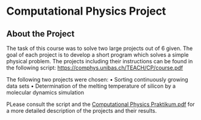 # Computational Physics Project

## About the Project

The task of this course was to solve two large projects out of 6 given. The goal of each project is to develop a short program which solves a simple physical problem.
The projects including their instructions can be found in the following script: https://comphys.unibas.ch/TEACH/CP/course.pdf

The following two projects were chosen:
    • Sorting continuously growing data sets
    • Determination of the melting temperature of silicon by a molecular dynamics simulation

PLease consult the script and the [Computational Physics Praktikum.pdf](https://github.com/saschatran/CompPhys/blob/main/Computational%20Physics%20Praktikum.pdf) for a more detailed description of the projects and their results.


